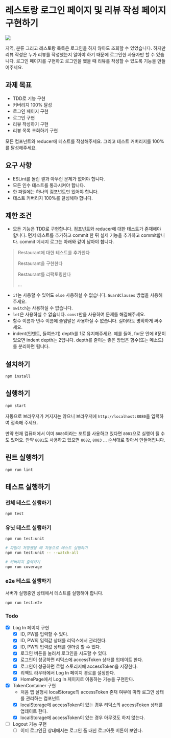 # 레스토랑 로그인 페이지 및 리뷰 작성 페이지 구현하기

![](https://user-images.githubusercontent.com/14071105/87226953-4c5e0500-c3d2-11ea-9054-4b66bfe74e80.gif)

지역, 분류 그리고 레스토랑 목록은 로그인을 하지 않아도 조회할 수 있었습니다. 하지만 리뷰 작성은 누가 리뷰를 작성했는지 알아야 하기 때문에 로그인한 사용자만 할 수 있습니다. 로그인 페이지를 구현하고 로그인을 했을 때 리뷰를 작성할 수 있도록 기능을 만들어주세요.

## 과제 목표

- TDD로 기능 구현
- 커버리지 100% 달성
- 로그인 페이지 구현
- 로그인 구현
- 리뷰 작성하기 구현
- 리뷰 목록 조회하기 구현

모든 컴포넌트와 reducer에 테스트를 작성해주세요. 그리고 테스트 커버리지를 100%를 달성해주세요.

## 요구 사항

- ESLint를 돌린 결과 아무런 문제가 없어야 합니다.
- 모든 인수 테스트를 통과시켜야 합니다.
- 한 파일에는 하나의 컴포넌트만 있어야 합니다.
- 테스트 커버리지 100%를 달성해야 합니다.

## 제한 조건

- 모든 기능은 TDD로 구현합니다. 컴포넌트와 reducer에 대한 테스트가 존재해야 합니다. 먼저 테스트를 추가하고 commit 한 뒤 실제 기능을 추가하고 commit합니다. commit 메시지 로그는 아래와 같이 남아야 합니다.

> Restaurant에 대한 테스트를 추가한다
>
> Restaurant을 구현한다
>
> Restaurant를 리팩토링한다
>
> ...

* `if`는 사용할 수 있어도 `else` 사용하실 수 없습니다. `GuardClauses` 방법을 사용해주세요.
* `switch`는 사용하실 수 없습니다.
* `let`은 사용하실 수 없습니다. `const`만을 사용하여 문제를 해결해주세요.
* 함수 이름과 변수 이름에 줄임말은 사용하실 수 없습니다. 길더라도 명확하게 써주세요.
* indent(인덴트, 들여쓰기) depth를 1로 유지해주세요.
예를 들어, for문 안에 if문이 있으면 indent depth는 2입니다.
depth를 줄이는 좋은 방법은 함수(또는 메소드)를 분리하면 됩니다.

## 설치하기

```bash
npm install
```

## 실행하기

```bash
npm start
```

자동으로 브라우저가 켜지지는 않으니 브라우저에 `http://localhost:8080`을 입력하여 접속해 주세요.  

만약 현재 컴퓨터에서 이미 `8080`이라는 포트를 사용하고 있다면 `8081`으로 실행이 될 수도 있어요. 만약 `8081`도 사용하고 있으면 `8082`, `8083` ... 순서대로 찾아서 만들어집니다.

## 린트 실행하기

```bash
npm run lint
```

## 테스트 실행하기

### 전체 테스트 실행하기

```bash
npm test
```

### 유닛 테스트 실행하기

```bash
npm run test:unit

# 파일이 저장됐을 때 자동으로 테스트 실행하기
npm run test:unit -- --watch-all

# 커버리지 출력하기
npm run coverage
```

### e2e 테스트 실행하기

서버가 실행중인 상태에서 테스트를 실행해야 합니다.

```bash
npm run test:e2e
```

### Todo
- [X] Log In 페이지 구현
  - [X] ID, PW를 입력할 수 있다.
  - [X] ID, PW의 입력값 상태를 리덕스에서 관리한다.
  - [X] ID, PW의 입력값 상태를 렌더링 할 수 있다.
  - [X] 로그인 버튼을 눌러서 로그인을 시도할 수 있다.
  - [X] 로그인이 성공하면 리덕스에 accessToken 상태를 업데이트 한다.
  - [X] 로그인이 성공하면 로컬 스토리지에 accessToken을 저장한다.
  - [X] 리액트 라우터에서 Log In 페이지 경로를 설정한다.
  - [X] HomePage에서 Log In 페이지로 이동하는 기능을 구현한다.

- [X] TokenContainer 구현
  - 처음 앱 실행시 localStorage의 accessToken 존재 여부에 따라 로그인 상태를 관리하는 컴포넌트
  - [X] localStorage에 accessToken이 있는 경우 리덕스의 accessToken 상태를 업데이트 한다.
  - [X] localStorage에 accessToken이 있는 경우 아무것도 하지 않는다.

- [ ] Logout 기능 구현
  - [ ] 이미 로그인된 상태에서는 로그인 폼 대신 로그아웃 버튼이 보인다.
